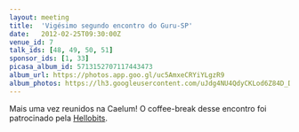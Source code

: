 ```yaml
---
layout: meeting
title:  'Vigésimo segundo encontro do Guru-SP'
date:   2012-02-25T09:30:00Z
venue_id: 7
talk_ids: [48, 49, 50, 51]
sponsor_ids: [1, 33]
picasa_album_id: 5713152707117443473
album_url: https://photos.app.goo.gl/uc5AmxeCRYiYLgzR9
album_photos: https://lh3.googleusercontent.com/uJdg4NU4QdyCKLod6Z84D_Dx1okBLdIVExrhiI7HXgZZuFqDJpUPovecwakxlLuZrZcSJPRvgpWxk8pUi-_RuuYfLcJ-3hQvjETb_tU5cwz8p_mNs8SATPbaJIxoPUm2H4CvizJhpysMq6-syGXJ2DZeQndeNLCjqW8OyDTgo7BvAKauvyY02N7uo0WsHWeG6Z9SO_8-5I-iBQasCuvoss6zjr0hhhhYxTQ0Y_vwNMFg9DE8ysXLmkBdFo4R60gxRqhSdlj4X3eITftyZf4gMG-qzlXSCfXPSGZq1zMcOKJvIYs57eQqhocYC-wWb894kwLZeZX7ekQtyO3uioJGsiu1Rec7I5fHqv89iTuZZfvCDAQ2AN9VIBJ3mSnjN-pL0cdIawY7zci_kNGe2yP5uEkr_9Ct5UsgGXkiR1HzdDITuqrhXMMnV419ZxJzGgiHXr1fln8LJINaT1p1c8a7A0_3_yRou9eJY_5YkqIoS0lCeEOFThe-nOYkLHyLJ0XPdM10AAoBNKbV3AU2x_wieaqs0sa1satObljjnHWXo7XXzUreo7gA_E7Sk6ByeTnmBg0AsgGvPSMk6iuiXI0Gm4CWErevzlku7ZWbpWtSkCYeK-bZP7rOwE_bEoSwdoOfY56xuryczfj13XmYNKFw9udEkLra4K1vVcuTPw9q3vOr1huqoUq-NE2ZgsRF_8pBceMqEp75pCVFl7Zg2Q
---
```


<p>
	Mais uma vez reunidos na Caelum! O coffee-break desse encontro foi patrocinado pela <a href="https://nandovieira.com/">Hellobits</a>.
</p>

